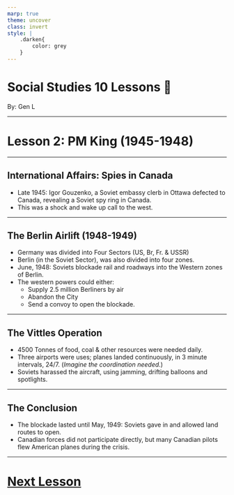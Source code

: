 ```yaml
---
marp: true
theme: uncover
class: invert
style: |
    .darken{
        color: grey
    }
---
```


# <!--fit-->Social Studies 10 Lessons :book:

<span class="darken">By:</span> Gen L

<!--_footer: In partnership with Hyperion University, 2023-->

---
<!--paginate: true-->
# Lesson 2: PM King (1945-1948)

---

## International Affairs: Spies in Canada

* Late 1945: Igor Gouzenko, a Soviet embassy clerb in Ottawa defected to Canada, revealing a Soviet spy ring in Canada.
* This was a shock and wake up call to the west.

---

## The Berlin Airlift (1948-1949)

* Germany was divided into Four Sectors (US, Br, Fr. & USSR)
* Berlin (in the Soviet Sector), was also divided into four zones.
* June, 1948: Soviets blockade rail and roadways into the Western zones of Berlin.
* The western powers could either:
    * Supply 2.5 million Berliners by air
    * Abandon the City
    * Send a convoy to open the blockade.

---

## The Vittles Operation

* 4500 Tonnes of food, coal & other resources were needed daily.
* Three airports were uses; planes landed continuously, in 3 minute intervals, 24/7. (*Imagine the coordination needed.*)
* Soviets harassed the aircraft, using jamming, drifting balloons and spotlights.

---

## The Conclusion

* The blockade lasted until May, 1949: Soviets gave in and allowed land routes to open.
* Canadian forces did not participate directly, but many Canadian pilots flew American planes during the crisis.

---

# [Next Lesson <i class="fa-solid fa-circle-arrow-right"></i>](Lesson%203%20(PM%20St%20Laurent).html) 

<link rel="stylesheet" href="https://cdnjs.cloudflare.com/ajax/libs/font-awesome/6.3.0/css/all.min.css">